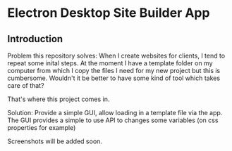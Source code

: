 # Electron Desktop Site Builder App

## Introduction
Problem this repository solves:
When I create websites for clients, I tend to repeat some inital steps. At the moment I have a template folder on my computer from which I copy the files I need for my new project but this is cumbersome. Wouldn't it be better to have some kind of tool which takes care of that?

That's where this project comes in.

Solution:
Provide a simple GUI, allow loading in a template file via the app.
The GUI provides a simple to use API to changes some variables (on css properties for example)

Screenshots will be added soon.